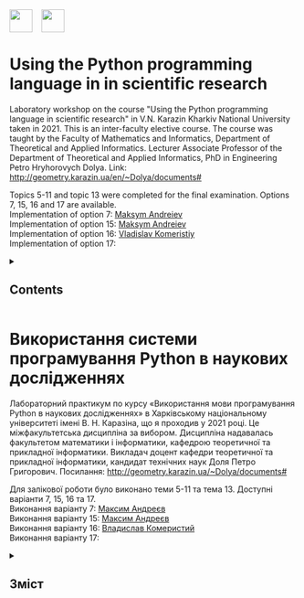 <div style="display: flex;">
    <img src="http://geometry.karazin.ua/themes/frontend/images/mmf_logo.jpg" width="40" height="40">
    &nbsp;&nbsp;&nbsp;&nbsp;
    <img src="http://geometry.karazin.ua/themes/frontend/images/univer_logo.jpg" width="40" height="40">
</div>


# Using the Python programming language in in scientific research

Laboratory workshop on the course "Using the Python programming language in scientific research" in V.N. Karazin
Kharkiv National University taken in 2021. This is an inter-faculty elective course. The course was taught by the
Faculty of Mathematics and Informatics, Department of Theoretical and Applied Informatics. Lecturer Associate Professor
of the Department of Theoretical and Applied Informatics, PhD in Engineering Petro Hryhorovych Dolya.
Link: http://geometry.karazin.ua/en/~Dolya/documents#

Topics 5-11 and topic 13 were completed for the final examination. Options 7, 15, 16 and 17 are available.\
Implementation of option 7: [Maksym Andreiev](https://github.com/MaksymAndreiev)\
Implementation of option 15: [Maksym Andreiev](https://github.com/MaksymAndreiev)\
Implementation of option 16: [Vladislav Komeristiy](https://github.com/VladislavKomeristiy)\
Implementation of option 17:

<details>
  <summary><h2>Contents</h2></summary>

[Topic 5. Arrays](https://github.com/MaksymAndreiev/PythonScientificResearchCourse/tree/master/Module%205.%20Arrays/)\
   5.1. [Working with one-dimensional arrays](https://github.com/MaksymAndreiev/PythonScientificResearchCourse/tree/master/Module%205.%20Arrays/5.1%20Working%20with%20one-dimensional%20arrays)\
   5.2. [Working with two-dimensional arrays](https://github.com/MaksymAndreiev/PythonScientificResearchCourse/tree/master/Module%205.%20Arrays/5.2%20Working%20with%20two-dimensional%20arrays)\
   5.3. [Graphical representation of two-dimensional arrays](https://github.com/MaksymAndreiev/PythonScientificResearchCourse/tree/master/Module%205.%20Arrays/5.3%20Graphical%20representation%20of%20two-dimensional%20arrays)

[Topic 6. Linear Algebra](https://github.com/MaksymAndreiev/PythonScientificResearchCourse/tree/master/Module%206.%20Linear%20Algebra)\
   6.1. [Working with vectors](https://github.com/MaksymAndreiev/PythonScientificResearchCourse/tree/master/Module%206.%20Linear%20Algebra/6.1%20Working%20with%20vectors)\
   6.2. [Linear algebra operations on two-dimensional arrays](https://github.com/MaksymAndreiev/PythonScientificResearchCourse/tree/master/Module%206.%20Linear%20Algebra/6.2%20Linear%20algebra%20operations%20on%20two-dimensional%20arrays)\
   6.3. [Working with matrices and vectors](https://github.com/MaksymAndreiev/PythonScientificResearchCourse/tree/master/Module%206.%20Linear%20Algebra/6.3%20Working%20with%20matrices%20and%20vectors)\
   6.4. [Linear equation systems](https://github.com/MaksymAndreiev/PythonScientificResearchCourse/tree/master/Module%206.%20Linear%20Algebra/6.4%20Linear%20equation%20systems)

[Topic 7. Graph functions, curves, and surfaces](https://github.com/MaksymAndreiev/PythonScientificResearchCourse/tree/master/Module%207.%20Graph%20functions%2C%20curves%2C%20and%20surfaces)\
   7.1. [Graph of a function by points](https://github.com/MaksymAndreiev/PythonScientificResearchCourse/tree/master/Module%207.%20Graph%20functions%2C%20curves%2C%20and%20surfaces/7.1%20Graph%20of%20a%20function%20by%20points)\
   7.2. [Graph the curve given by the implicit equation](https://github.com/MaksymAndreiev/PythonScientificResearchCourse/tree/master/Module%207.%20Graph%20functions%2C%20curves%2C%20and%20surfaces/7.2%20Graph%20the%20curve%20given%20by%20the%20implicit%20equation)\
   7.3. [Animation of a curve](https://github.com/MaksymAndreiev/PythonScientificResearchCourse/tree/master/Module%207.%20Graph%20functions%2C%20curves%2C%20and%20surfaces/7.3%20Animation%20of%20a%20curve)\
   7.4. [Animation of a point along a curve](https://github.com/MaksymAndreiev/PythonScientificResearchCourse/tree/master/Module%207.%20Graph%20functions%2C%20curves%2C%20and%20surfaces/7.4%20Animation%20of%20a%20point%20along%20a%20curve)\
   7.5. [Graphs of functions of two variables](https://github.com/MaksymAndreiev/PythonScientificResearchCourse/tree/master/Module%207.%20Graph%20functions%2C%20curves%2C%20and%20surfaces/7.5%20Graphs%20of%20functions%20of%20two%20variables)\
   7.6. [Graph of a piecewise function](https://github.com/MaksymAndreiev/PythonScientificResearchCourse/tree/master/Module%207.%20Graph%20functions%2C%20curves%2C%20and%20surfaces/7.6%20Graph%20of%20a%20piecewise%20function)

[Topic 8. Geometric constructions](https://github.com/MaksymAndreiev/PythonScientificResearchCourse/tree/master/Module%208.%20Geometric%20constructions)\
   8.1. [Geometric calculations in a triangle in space](https://github.com/MaksymAndreiev/PythonScientificResearchCourse/tree/master/Module%208.%20Geometric%20constructions/8.1%20Geometric%20calculations%20in%20a%20triangle%20in%20space)\
   8.2. [Parallelogram in space](https://github.com/MaksymAndreiev/PythonScientificResearchCourse/tree/master/Module%208.%20Geometric%20constructions/8.2%20Parallelogram%20in%20space)\
   8.3. [Geometric calculations in a tetrahedron](https://github.com/MaksymAndreiev/PythonScientificResearchCourse/tree/master/Module%208.%20Geometric%20constructions/8.3%20Geometric%20calculations%20in%20a%20tetrahedron)\
   8.4. [Constructing a plane from three points](https://github.com/MaksymAndreiev/PythonScientificResearchCourse/tree/master/Module%208.%20Geometric%20constructions/8.4%20Constructing%20a%20plane%20from%20three%20points)

[Topic 9. Symbolic calculations with the sympy module](https://github.com/MaksymAndreiev/PythonScientificResearchCourse/tree/master/Module%209.%20Symbolic%20calculations%20with%20the%20sympy%20module)\
   9.1. [Asymptotes](https://github.com/MaksymAndreiev/PythonScientificResearchCourse/tree/master/Module%209.%20Symbolic%20calculations%20with%20the%20sympy%20module/9.1%20Asymptotes)\
   9.2. [Tangents](https://github.com/MaksymAndreiev/PythonScientificResearchCourse/tree/master/Module%209.%20Symbolic%20calculations%20with%20the%20sympy%20module/9.2%20Tangents)\
   9.3. [Tangent and normal to the curve, which is given implicitly](https://github.com/MaksymAndreiev/PythonScientificResearchCourse/tree/master/Module%209.%20Symbolic%20calculations%20with%20the%20sympy%20module/9.3%20Tangent%20and%20normal%20to%20the%20curve%2C%20which%20is%20given%20implicitly)\
   9.4. [Partial derivatives](https://github.com/MaksymAndreiev/PythonScientificResearchCourse/tree/master/Module%209.%20Symbolic%20calculations%20with%20the%20sympy%20module/9.4%20Partial%20derivatives)

[Topic 10. Application of symbolic mathematics](https://github.com/MaksymAndreiev/PythonScientificResearchCourse/tree/master/Module%2010.%20Application%20of%20symbolic%20mathematics)\
    10.1. [A line and a plane in space](https://github.com/MaksymAndreiev/PythonScientificResearchCourse/tree/master/Module%2010.%20Application%20of%20symbolic%20mathematics/10.1%20A%20line%20and%20a%20plane%20in%20space)\
    10.2. [Indefinite and definite integrals](https://github.com/MaksymAndreiev/PythonScientificResearchCourse/tree/master/Module%2010.%20Application%20of%20symbolic%20mathematics/10.2%20A%20line%20and%20a%20plane%20in%20space)\
    10.3. [General solution of ODE](https://github.com/MaksymAndreiev/PythonScientificResearchCourse/tree/master/Module%2010.%20Application%20of%20symbolic%20mathematics/10.3%20General%20solution%20of%20ODE)\
    10.4. [Weight of a plate](https://github.com/MaksymAndreiev/PythonScientificResearchCourse/tree/master/Module%2010.%20Application%20of%20symbolic%20mathematics/10.4%20Weight%20of%20a%20plate)

[Topic 11. Numerical integration](https://github.com/MaksymAndreiev/PythonScientificResearchCourse/tree/master/Module%2011.%20Numerical%20integration)\
    11.1. [Area between two curves](https://github.com/MaksymAndreiev/PythonScientificResearchCourse/tree/master/Module%2011.%20Numerical%20integration/11.1%20Area%20between%20two%20curves)\
    11.2. [Curve length](https://github.com/MaksymAndreiev/PythonScientificResearchCourse/tree/master/Module%2011.%20Numerical%20integration/11.2%20Curve%20length)\
    11.3. [Numerical solution of indefinite integrals](https://github.com/MaksymAndreiev/PythonScientificResearchCourse/tree/master/Module%2011.%20Numerical%20integration/11.3%20Numerical%20solution%20of%20indefinite%20integrals)\
    11.4. [Double integral as a repeated integral](https://github.com/MaksymAndreiev/PythonScientificResearchCourse/tree/master/Module%2011.%20Numerical%20integration/11.4%20Double%20integral%20as%20a%20repeated%20integral)

[Topic 13. Numerical solution of ordinary differential equations](https://github.com/MaksymAndreiev/PythonScientificResearchCourse/tree/master/Module%2013.%20Numerical%20solution%20of%20ordinary%20differential%20equations)\
    13.1. [First-order differential equation](https://github.com/MaksymAndreiev/PythonScientificResearchCourse/tree/master/Module%2013.%20Numerical%20solution%20of%20ordinary%20differential%20equations/13.1%20First%20order)\
    13.2. [Second-order differential equation](https://github.com/MaksymAndreiev/PythonScientificResearchCourse/tree/master/Module%2013.%20Numerical%20solution%20of%20ordinary%20differential%20equations/13.2%20Second%20order)\
    13.3. [Cauchy problem for a system of first-order equations](https://github.com/MaksymAndreiev/PythonScientificResearchCourse/tree/master/Module%2013.%20Numerical%20solution%20of%20ordinary%20differential%20equations/13.3%20Cauchy%20problem%20for%20a%20system%20of%20first%20order%20equations)\
    13.4. [Cauchy problem for a system of differential equations](https://github.com/MaksymAndreiev/PythonScientificResearchCourse/tree/master/Module%2013.%20Numerical%20solution%20of%20ordinary%20differential%20equations/13.4%20Cauchy%20problem%20for%20a%20system%20of%20differential%20equations)
</details>

# Використання системи програмування Python в наукових дослідженнях

Лабораторний практикум по курсу «Використання мови програмування Python в наукових дослідженнях» в Харківському
національному університеті імені В. Н. Каразіна, що я проходив у 2021 році. Це міжфакультетська дисципліна за вибором.
Дисципліна надавалась факультетом математики і інформатики, кафедрою теоретичної та прикладної інформатики. Викладач
доцент кафедри теоретичної та прикладної інформатики, кандидат технічних наук Доля Петро Григорович.
Посилання: http://geometry.karazin.ua/~Dolya/documents#

Для залікової роботи було виконано теми 5-11 та тема 13. Доступні варіанти 7, 15, 16 та 17.\
Виконання варіанту 7: [Максим Андреєв](https://github.com/MaksymAndreiev)\
Виконання варіанту 15: [Максим Андреєв](https://github.com/MaksymAndreiev)\
Виконання варіанту 16: [Владислав Комеристий](https://github.com/VladislavKomeristiy)\
Виконання варіанту 17:

<details>
  <summary><h2>Зміст</h2></summary>

[Тема 5. Масиви](https://github.com/MaksymAndreiev/PythonScientificResearchCourse/tree/master/Module%205.%20Arrays/)\
   5.1. [Робота з одновимірними масивами](https://github.com/MaksymAndreiev/PythonScientificResearchCourse/tree/master/Module%205.%20Arrays/5.1%20Working%20with%20one-dimensional%20arrays)\
   5.2. [Робота з двовимірними масивами](https://github.com/MaksymAndreiev/PythonScientificResearchCourse/tree/master/Module%205.%20Arrays/5.2%20Working%20with%20two-dimensional%20arrays)\
   5.3. [Графічне зображення двовимірних масивів](https://github.com/MaksymAndreiev/PythonScientificResearchCourse/tree/master/Module%205.%20Arrays/5.3%20Graphical%20representation%20of%20two-dimensional%20arrays)

[Тема 6. Лінійна алгебра](https://github.com/MaksymAndreiev/PythonScientificResearchCourse/tree/master/Module%206.%20Linear%20Algebra)\
   6.1. [Робота з векторами](https://github.com/MaksymAndreiev/PythonScientificResearchCourse/tree/master/Module%206.%20Linear%20Algebra/6.1%20Working%20with%20vectors)\
   6.2. [Операції лінійної алгебри над двовимірними масивами](https://github.com/MaksymAndreiev/PythonScientificResearchCourse/tree/master/Module%206.%20Linear%20Algebra/6.2%20Linear%20algebra%20operations%20on%20two-dimensional%20arrays)\
   6.3. [Робота з матрицями і векторами](https://github.com/MaksymAndreiev/PythonScientificResearchCourse/tree/master/Module%206.%20Linear%20Algebra/6.3%20Working%20with%20matrices%20and%20vectors)\
   6.4. [Системи лінійних рівнянь](https://github.com/MaksymAndreiev/PythonScientificResearchCourse/tree/master/Module%206.%20Linear%20Algebra/6.4%20Linear%20equation%20systems)

[Тема 7. Графіки функцій, кривих та поверхонь](https://github.com/MaksymAndreiev/PythonScientificResearchCourse/tree/master/Module%207.%20Graph%20functions%2C%20curves%2C%20and%20surfaces)\
   7.1. [Графік функції по точках](https://github.com/MaksymAndreiev/PythonScientificResearchCourse/tree/master/Module%207.%20Graph%20functions%2C%20curves%2C%20and%20surfaces/7.1%20Graph%20of%20a%20function%20by%20points)\
   7.2. [Графік кривої, яка задана неявним рівнянням](https://github.com/MaksymAndreiev/PythonScientificResearchCourse/tree/master/Module%207.%20Graph%20functions%2C%20curves%2C%20and%20surfaces/7.2%20Graph%20the%20curve%20given%20by%20the%20implicit%20equation)\
   7.3. [Анімація кривої](https://github.com/MaksymAndreiev/PythonScientificResearchCourse/tree/master/Module%207.%20Graph%20functions%2C%20curves%2C%20and%20surfaces/7.3%20Animation%20of%20a%20curve)\
   7.4. [Анімація руху точки вздовж кривої](https://github.com/MaksymAndreiev/PythonScientificResearchCourse/tree/master/Module%207.%20Graph%20functions%2C%20curves%2C%20and%20surfaces/7.4%20Animation%20of%20a%20point%20along%20a%20curve)\
   7.5. [Графіки функцій двох змінних](https://github.com/MaksymAndreiev/PythonScientificResearchCourse/tree/master/Module%207.%20Graph%20functions%2C%20curves%2C%20and%20surfaces/7.5%20Graphs%20of%20functions%20of%20two%20variables)\
   7.6. [Графік кускової функції](https://github.com/MaksymAndreiev/PythonScientificResearchCourse/tree/master/Module%207.%20Graph%20functions%2C%20curves%2C%20and%20surfaces/7.6%20Graph%20of%20a%20piecewise%20function)

[Тема 8. Геометричні побудови](https://github.com/MaksymAndreiev/PythonScientificResearchCourse/tree/master/Module%208.%20Geometric%20constructions)\
   8.1. [Геометричні обчислення в просторовому трикутнику](https://github.com/MaksymAndreiev/PythonScientificResearchCourse/tree/master/Module%208.%20Geometric%20constructions/8.1%20Geometric%20calculations%20in%20a%20triangle%20in%20space)\
   8.2. [Паралелограм в просторі](https://github.com/MaksymAndreiev/PythonScientificResearchCourse/tree/master/Module%208.%20Geometric%20constructions/8.2%20Parallelogram%20in%20space)\
   8.3. [Геометричні обчислення в тетраедрі](https://github.com/MaksymAndreiev/PythonScientificResearchCourse/tree/master/Module%208.%20Geometric%20constructions/8.3%20Geometric%20calculations%20in%20a%20tetrahedron)\
   8.4. [Побудова площини по трьом точкам](https://github.com/MaksymAndreiev/PythonScientificResearchCourse/tree/master/Module%208.%20Geometric%20constructions/8.4%20Constructing%20a%20plane%20from%20three%20points)

[Тема 9. Символьні обчислення з модулем sympy](https://github.com/MaksymAndreiev/PythonScientificResearchCourse/tree/master/Module%209.%20Symbolic%20calculations%20with%20the%20sympy%20module)\
   9.1. [Обчислення границь. Асимптоти](https://github.com/MaksymAndreiev/PythonScientificResearchCourse/tree/master/Module%209.%20Symbolic%20calculations%20with%20the%20sympy%20module/9.1%20Asymptotes)\
   9.2. [Обчислення похідних. Дотичні](https://github.com/MaksymAndreiev/PythonScientificResearchCourse/tree/master/Module%209.%20Symbolic%20calculations%20with%20the%20sympy%20module/9.2%20Tangents)\
   9.3. [Дотична і нормаль до кривої, яка задана неявно](https://github.com/MaksymAndreiev/PythonScientificResearchCourse/tree/master/Module%209.%20Symbolic%20calculations%20with%20the%20sympy%20module/9.3%20Tangent%20and%20normal%20to%20the%20curve%2C%20which%20is%20given%20implicitly)\
   9.4. [Частинні похідні. Нормаль до поверхні](https://github.com/MaksymAndreiev/PythonScientificResearchCourse/tree/master/Module%209.%20Symbolic%20calculations%20with%20the%20sympy%20module/9.4%20Partial%20derivatives)

[Тема 10. Застосування символьної математики](https://github.com/MaksymAndreiev/PythonScientificResearchCourse/tree/master/Module%2010.%20Application%20of%20symbolic%20mathematics)\
    10.1. [Пряма і площина у просторі](https://github.com/MaksymAndreiev/PythonScientificResearchCourse/tree/master/Module%2010.%20Application%20of%20symbolic%20mathematics/10.1%20A%20line%20and%20a%20plane%20in%20space)\
    10.2. [Невизначений та визначений інтеграли](https://github.com/MaksymAndreiev/PythonScientificResearchCourse/tree/master/Module%2010.%20Application%20of%20symbolic%20mathematics/10.2%20A%20line%20and%20a%20plane%20in%20space)\
    10.3. [Загальний розв’язок звичайних диференціальних рівнянь](https://github.com/MaksymAndreiev/PythonScientificResearchCourse/tree/master/Module%2010.%20Application%20of%20symbolic%20mathematics/10.3%20General%20solution%20of%20ODE)\
    10.4. [Обчислення маси платівки](https://github.com/MaksymAndreiev/PythonScientificResearchCourse/tree/master/Module%2010.%20Application%20of%20symbolic%20mathematics/10.4%20Weight%20of%20a%20plate)

[Тема 11. Чисельне інтегрування](https://github.com/MaksymAndreiev/PythonScientificResearchCourse/tree/master/Module%2011.%20Numerical%20integration)\
    11.1. [Обчислення площі між двома кривими](https://github.com/MaksymAndreiev/PythonScientificResearchCourse/tree/master/Module%2011.%20Numerical%20integration/11.1%20Area%20between%20two%20curves)\
    11.2. [Довжина кривої](https://github.com/MaksymAndreiev/PythonScientificResearchCourse/tree/master/Module%2011.%20Numerical%20integration/11.2%20Curve%20length)\
    11.3. [Чисельне знаходження невизначених інтегралів](https://github.com/MaksymAndreiev/PythonScientificResearchCourse/tree/master/Module%2011.%20Numerical%20integration/11.3%20Numerical%20solution%20of%20indefinite%20integrals)\
    11.4. [Подвійний інтеграл як повторний](https://github.com/MaksymAndreiev/PythonScientificResearchCourse/tree/master/Module%2011.%20Numerical%20integration/11.4%20Double%20integral%20as%20a%20repeated%20integral)

[Тема 13. Чисельне розв’язання звичайних диференціальних рівнянь](https://github.com/MaksymAndreiev/PythonScientificResearchCourse/tree/master/Module%2013.%20Numerical%20solution%20of%20ordinary%20differential%20equations)\
    13.1. [Диференціальне рівняння першого порядку](https://github.com/MaksymAndreiev/PythonScientificResearchCourse/tree/master/Module%2013.%20Numerical%20solution%20of%20ordinary%20differential%20equations/13.1%20First%20order)\
    13.2. [Диференціальне рівняння другого порядку](https://github.com/MaksymAndreiev/PythonScientificResearchCourse/tree/master/Module%2013.%20Numerical%20solution%20of%20ordinary%20differential%20equations/13.2%20Second%20order)\
    13.3. [Задача Коші для системи рівнянь першого порядку](https://github.com/MaksymAndreiev/PythonScientificResearchCourse/tree/master/Module%2013.%20Numerical%20solution%20of%20ordinary%20differential%20equations/13.3%20Cauchy%20problem%20for%20a%20system%20of%20first%20order%20equations)\
    13.4. [Задача Коші для системи диференціальних рівнянь](https://github.com/MaksymAndreiev/PythonScientificResearchCourse/tree/master/Module%2013.%20Numerical%20solution%20of%20ordinary%20differential%20equations/13.4%20Cauchy%20problem%20for%20a%20system%20of%20differential%20equations)
</details>
